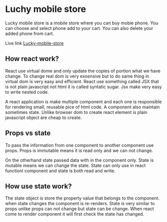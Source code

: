 # Luchy mobile store

Lucky mobile store is a mobile store where you can buy mobie phone. You can choose and select phone add to your cart. You can also delete your added phone from cart.

Live link [Lucky-mobile-store](https://lucky-mobile-store.netlify.app/)

## How react work?

React use virtual dome and only update the copies of portion what we have change. To change real dom is very exoensive but to do same thing in virtual dom is very easy and efficient. React use something called JSX that is not plain javascript not html it is called syntatic sugar. Jsx make very easy to write nested code.

A react application is make multiple component and each one is responsible for rendering small, reusable pice of html code. A component also maintain sometimes state. Unlike browser dom to create react element is plain javascript object are cheap to create.

## Props vs state

To pass the information from one component to another component use props. Props is immutable means it is read only and we can not change.

On the otherhand state passed data with in the component only. State is mutable means we can change the state. State can only use in react functionl component and state is both read and write.

## How use state work?

The state object is store the property value that belongs to the component. when state changes the component is re-renders. State is very similar to props unlike props can not change but state can be change. When react come to render component it will first check the state has changed.
